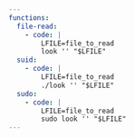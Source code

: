 ```yaml
---
functions:
  file-read:
    - code: |
        LFILE=file_to_read
        look '' "$LFILE"
  suid:
    - code: |
        LFILE=file_to_read
        ./look '' "$LFILE"
  sudo:
    - code: |
        LFILE=file_to_read
        sudo look '' "$LFILE"
---
```

